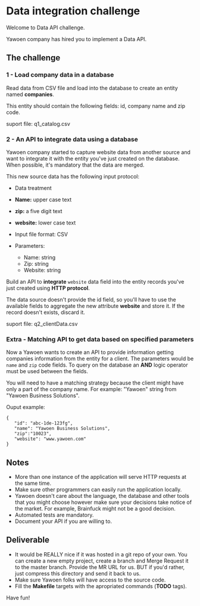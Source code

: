 # Data integration challenge


Welcome to Data API challenge.

Yawoen company has hired you to implement a Data API. 

## The challenge

### 1 - Load company data in a database

Read data from CSV file and load into the database to create an entity named **companies**.

This entity should contain the following fields: id, company name and zip code. 

suport file: q1_catalog.csv


### 2 - An API to integrate data using a database

Yawoen company started to capture website data from another source and want to integrate it with the entity you've just created on the database. When possible, it's mandatory that the data are merged.

This new source data has the following input protocol:

- Data treatment
 - **Name:** upper case text
 - **zip:** a five digit text
 - **website:** lower case text

- Input file format: CSV

- Parameters:

    - Name: string
    - Zip: string 
    - Website: string

Build an API to **integrate** `website` data field into the entity records you've just created using **HTTP protocol**.

The data source doesn't provide the id field, so you'll have to use the available fields to aggregate the new attribute **website** and store it. If the record doesn't exists, discard it.

suport file: q2_clientData.csv


### Extra - Matching API to get data based on specified parameters

Now a Yawoen wants to create an API to provide information getting companies information from the entity for a client. 
The parameters would be `name` and `zip` code fields. To query on the database an **AND** logic operator must be used between the fields.

You will need to have a matching strategy because the client might have only a part of the company name. 
For example: "Yawoen" string from "Yawoen Business Solutions".

Ouput example: 
 ```
 {
 	"id": "abc-1de-123fg",
 	"name": "Yawoen Business Solutions",
 	"zip":"10023",
 	"website": "www.yawoen.com"
 }
 ```

## Notes


- More than one instance of the application will serve HTTP requests at the same time.
- Make sure other programmers can easily run the application locally.
- Yawoen doesn't care about the language, the database and other tools that you might choose however make sure your decisions take notice of the market. For example, Brainfuck might not be a good decision.
- Automated tests are mandatory.
- Document your API if you are willing to.


## Deliverable


- It would be REALLY nice if it was hosted in a git repo of your own. You can create a new empty project, create a branch and Merge Request it to the master branch. Provide the MR URL for us. BUT if you'd rather, just compress this directory and send it back to us.
- Make sure Yawoen folks will have access to the source code.
- Fill the **Makefile** targets with the apropriated commands (**TODO** tags).

Have fun!
